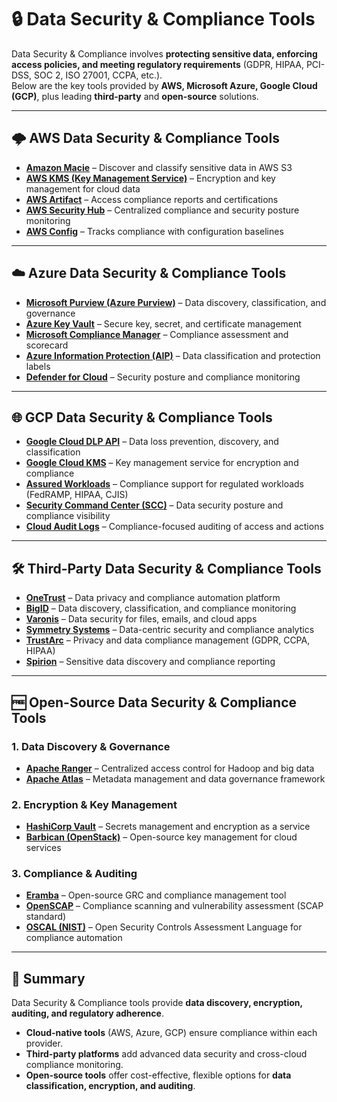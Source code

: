 # 🔒 Data Security & Compliance Tools

Data Security & Compliance involves **protecting sensitive data, enforcing access policies, and meeting regulatory requirements** (GDPR, HIPAA, PCI-DSS, SOC 2, ISO 27001, CCPA, etc.).  
Below are the key tools provided by **AWS, Microsoft Azure, Google Cloud (GCP)**, plus leading **third-party** and **open-source** solutions.  

---

## 🌩️ AWS Data Security & Compliance Tools
- [**Amazon Macie**](https://aws.amazon.com/macie/) – Discover and classify sensitive data in AWS S3  
- [**AWS KMS (Key Management Service)**](https://aws.amazon.com/kms/) – Encryption and key management for cloud data  
- [**AWS Artifact**](https://aws.amazon.com/artifact/) – Access compliance reports and certifications  
- [**AWS Security Hub**](https://aws.amazon.com/security-hub/) – Centralized compliance and security posture monitoring  
- [**AWS Config**](https://aws.amazon.com/config/) – Tracks compliance with configuration baselines  

---

## ☁️ Azure Data Security & Compliance Tools
- [**Microsoft Purview (Azure Purview)**](https://azure.microsoft.com/en-us/products/purview/) – Data discovery, classification, and governance  
- [**Azure Key Vault**](https://azure.microsoft.com/en-us/services/key-vault/) – Secure key, secret, and certificate management  
- [**Microsoft Compliance Manager**](https://learn.microsoft.com/en-us/microsoft-365/compliance/compliance-manager-overview) – Compliance assessment and scorecard  
- [**Azure Information Protection (AIP)**](https://learn.microsoft.com/en-us/azure/information-protection/what-is-information-protection) – Data classification and protection labels  
- [**Defender for Cloud**](https://azure.microsoft.com/en-us/products/defender-for-cloud/) – Security posture and compliance monitoring  

---

## 🌐 GCP Data Security & Compliance Tools
- [**Google Cloud DLP API**](https://cloud.google.com/dlp) – Data loss prevention, discovery, and classification  
- [**Google Cloud KMS**](https://cloud.google.com/kms) – Key management service for encryption and compliance  
- [**Assured Workloads**](https://cloud.google.com/assured-workloads) – Compliance support for regulated workloads (FedRAMP, HIPAA, CJIS)  
- [**Security Command Center (SCC)**](https://cloud.google.com/security-command-center) – Data security posture and compliance visibility  
- [**Cloud Audit Logs**](https://cloud.google.com/logging/docs/audit) – Compliance-focused auditing of access and actions  

---

## 🛠️ Third-Party Data Security & Compliance Tools
- [**OneTrust**](https://www.onetrust.com) – Data privacy and compliance automation platform  
- [**BigID**](https://bigid.com) – Data discovery, classification, and compliance monitoring  
- [**Varonis**](https://www.varonis.com) – Data security for files, emails, and cloud apps  
- [**Symmetry Systems**](https://www.symmetry-systems.com) – Data-centric security and compliance analytics  
- [**TrustArc**](https://trustarc.com) – Privacy and data compliance management (GDPR, CCPA, HIPAA)  
- [**Spirion**](https://www.spirion.com) – Sensitive data discovery and compliance reporting  

---

## 🆓 Open-Source Data Security & Compliance Tools
### 1. Data Discovery & Governance
- [**Apache Ranger**](https://ranger.apache.org) – Centralized access control for Hadoop and big data  
- [**Apache Atlas**](https://atlas.apache.org) – Metadata management and data governance framework  

### 2. Encryption & Key Management
- [**HashiCorp Vault**](https://www.vaultproject.io) – Secrets management and encryption as a service  
- [**Barbican (OpenStack)**](https://docs.openstack.org/barbican/latest/) – Open-source key management for cloud services  

### 3. Compliance & Auditing
- [**Eramba**](https://www.eramba.org) – Open-source GRC and compliance management tool  
- [**OpenSCAP**](https://www.open-scap.org) – Compliance scanning and vulnerability assessment (SCAP standard)  
- [**OSCAL (NIST)**](https://pages.nist.gov/OSCAL/) – Open Security Controls Assessment Language for compliance automation  

---

## 📌 Summary
Data Security & Compliance tools provide **data discovery, encryption, auditing, and regulatory adherence**.  
- **Cloud-native tools** (AWS, Azure, GCP) ensure compliance within each provider.  
- **Third-party platforms** add advanced data security and cross-cloud compliance monitoring.  
- **Open-source tools** offer cost-effective, flexible options for **data classification, encryption, and auditing**.  

